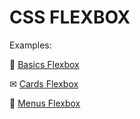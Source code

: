 # CSS FLEXBOX

Examples:

👀 [Basics Flexbox](https://soycamis.com/css-flexbox/basics-flexbox/)

✉ [Cards Flexbox](https://soycamis.com/css-flexbox/cards/)

📖 [Menus Flexbox](https://soycamis.com/css-flexbox/menus/)
